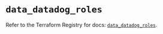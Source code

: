 # `data_datadog_roles`

Refer to the Terraform Registry for docs: [`data_datadog_roles`](https://registry.terraform.io/providers/datadog/datadog/3.35.0/docs/data-sources/roles).
